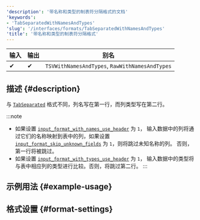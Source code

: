 ```yaml
---
'description': '带名称和类型的制表符分隔格式的文档'
'keywords':
- 'TabSeparatedWithNamesAndTypes'
'slug': '/interfaces/formats/TabSeparatedWithNamesAndTypes'
'title': '带名称和类型的制表符分隔格式'
---
```


| 输入 | 输出 | 别名                                          |
|-------|--------|------------------------------------------------|
|     ✔    |     ✔     | `TSVWithNamesAndTypes`, `RawWithNamesAndTypes` |

## 描述 {#description}

与 [`TabSeparated`](./TabSeparated.md) 格式不同，列名写在第一行，而列类型写在第二行。

:::note
- 如果设置 [`input_format_with_names_use_header`](../../../operations/settings/settings-formats.md/#input_format_with_names_use_header) 为 `1`，
输入数据中的列将通过它们的名称映射到表中的列，如果设置 [`input_format_skip_unknown_fields`](../../../operations/settings/settings-formats.md/#input_format_skip_unknown_fields) 为 `1`，则将跳过未知名称的列。
否则，第一行将被跳过。
- 如果设置 [`input_format_with_types_use_header`](../../../operations/settings/settings-formats.md/#input_format_with_types_use_header) 为 `1`，
输入数据中的类型将与表中相应列的类型进行比较。否则，将跳过第二行。
:::

## 示例用法 {#example-usage}

## 格式设置 {#format-settings}
